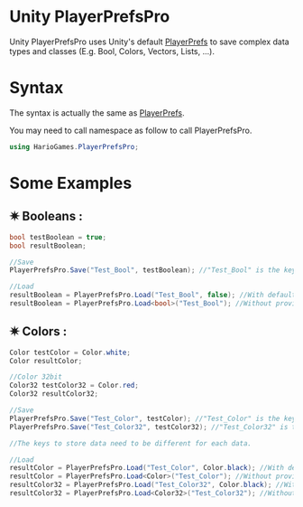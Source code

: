 # Unity PlayerPrefsPro

Unity PlayerPrefsPro uses Unity's default [PlayerPrefs](https://docs.unity3d.com/ScriptReference/PlayerPrefs.html) to save complex data types and classes (E.g. Bool, Colors, Vectors, Lists, ...).

# Syntax

The syntax is actually the same as [PlayerPrefs](https://docs.unity3d.com/ScriptReference/PlayerPrefs.html).

You may need to call namespace as follow to call PlayerPrefsPro.
```c#
using HarioGames.PlayerPrefsPro; 
```

# Some Examples

## ✷ Booleans :
```c#
bool testBoolean = true;
bool resultBoolean;

//Save
PlayerPrefsPro.Save("Test_Bool", testBoolean); //"Test_Bool" is the key to store data because PlayerPrefs need a key to store data.

//Load
resultBoolean = PlayerPrefsPro.Load("Test_Bool", false); //With default value
resultBoolean = PlayerPrefsPro.Load<bool>("Test_Bool"); //Without providing default value
```

## ✷ Colors :
```c#
Color testColor = Color.white;
Color resultColor;

//Color 32bit
Color32 testColor32 = Color.red;
Color32 resultColor32;

//Save
PlayerPrefsPro.Save("Test_Color", testColor); //"Test_Color" is the key to store data because PlayerPrefs need a key to store data.
PlayerPrefsPro.Save("Test_Color32", testColor32); //"Test_Color32" is the key to store data because PlayerPrefs need a key to store data.

//The keys to store data need to be different for each data.

//Load
resultColor = PlayerPrefsPro.Load("Test_Color", Color.black); //With default value
resultColor = PlayerPrefsPro.Load<Color>("Test_Color"); //Without providing default value
resultColor32 = PlayerPrefsPro.Load("Test_Color32", Color.black); //With default value
resultColor32 = PlayerPrefsPro.Load<Color32>("Test_Color32"); //Without providing default value
```
